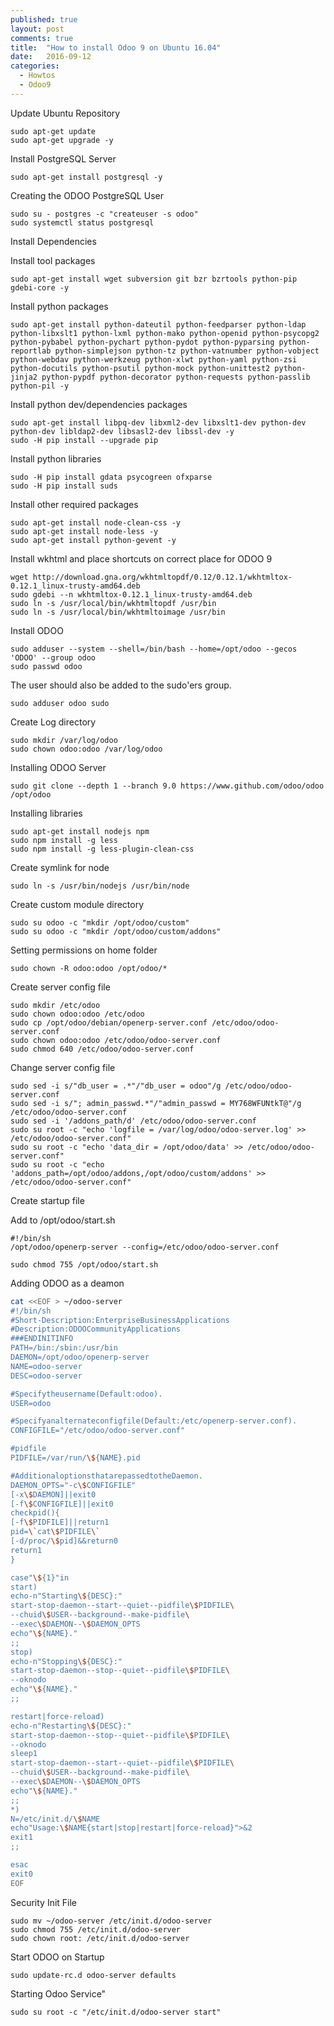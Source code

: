 ```yaml
---
published: true
layout: post
comments: true
title:  "How to install Odoo 9 on Ubuntu 16.04"
date:   2016-09-12
categories:
  - Howtos
  - Odoo9
---
```

Update Ubuntu Repository

	sudo apt-get update
	sudo apt-get upgrade -y
 
Install PostgreSQL Server

	sudo apt-get install postgresql -y
 
Creating the ODOO PostgreSQL User

	sudo su - postgres -c "createuser -s odoo"
	sudo systemctl status postgresql
 
Install Dependencies

Install tool packages

	sudo apt-get install wget subversion git bzr bzrtools python-pip gdebi-core -y
 
Install python packages

	sudo apt-get install python-dateutil python-feedparser python-ldap python-libxslt1 python-lxml python-mako python-openid python-psycopg2 python-pybabel python-pychart python-pydot python-pyparsing python-reportlab python-simplejson python-tz python-vatnumber python-vobject python-webdav python-werkzeug python-xlwt python-yaml python-zsi python-docutils python-psutil python-mock python-unittest2 python-jinja2 python-pypdf python-decorator python-requests python-passlib python-pil -y
 
Install python dev/dependencies packages
 
	sudo apt-get install libpq-dev libxml2-dev libxslt1-dev python-dev python-dev libldap2-dev libsasl2-dev libssl-dev -y
	sudo -H pip install --upgrade pip

Install python libraries

	sudo -H pip install gdata psycogreen ofxparse
	sudo -H pip install suds

Install other required packages
 
	sudo apt-get install node-clean-css -y
	sudo apt-get install node-less -y
	sudo apt-get install python-gevent -y

Install wkhtml and place shortcuts on correct place for ODOO 9

	wget http://download.gna.org/wkhtmltopdf/0.12/0.12.1/wkhtmltox-0.12.1_linux-trusty-amd64.deb
	sudo gdebi --n wkhtmltox-0.12.1_linux-trusty-amd64.deb
	sudo ln -s /usr/local/bin/wkhtmltopdf /usr/bin
	sudo ln -s /usr/local/bin/wkhtmltoimage /usr/bin

Install ODOO

	sudo adduser --system --shell=/bin/bash --home=/opt/odoo --gecos 'ODOO' --group odoo
	sudo passwd odoo

The user should also be added to the sudo'ers group.

	sudo adduser odoo sudo 
 
Create Log directory
 
	sudo mkdir /var/log/odoo
	sudo chown odoo:odoo /var/log/odoo

Installing ODOO Server
 
	sudo git clone --depth 1 --branch 9.0 https://www.github.com/odoo/odoo /opt/odoo

Installing libraries
 
	sudo apt-get install nodejs npm
	sudo npm install -g less
	sudo npm install -g less-plugin-clean-css

Create symlink for node

	sudo ln -s /usr/bin/nodejs /usr/bin/node
 
Create custom module directory

	sudo su odoo -c "mkdir /opt/odoo/custom"
	sudo su odoo -c "mkdir /opt/odoo/custom/addons"

Setting permissions on home folder

	sudo chown -R odoo:odoo /opt/odoo/* 
 
Create server config file

	sudo mkdir /etc/odoo
	sudo chown odoo:odoo /etc/odoo
	sudo cp /opt/odoo/debian/openerp-server.conf /etc/odoo/odoo-server.conf
	sudo chown odoo:odoo /etc/odoo/odoo-server.conf
	sudo chmod 640 /etc/odoo/odoo-server.conf
 
Change server config file

	sudo sed -i s/"db_user = .*"/"db_user = odoo"/g /etc/odoo/odoo-server.conf
	sudo sed -i s/"; admin_passwd.*"/"admin_passwd = MY768WFUNtkT@"/g /etc/odoo/odoo-server.conf
	sudo sed -i '/addons_path/d' /etc/odoo/odoo-server.conf
	sudo su root -c "echo 'logfile = /var/log/odoo/odoo-server.log' >> /etc/odoo/odoo-server.conf"
	sudo su root -c "echo 'data_dir = /opt/odoo/data' >> /etc/odoo/odoo-server.conf"
	sudo su root -c "echo 'addons_path=/opt/odoo/addons,/opt/odoo/custom/addons' >> /etc/odoo/odoo-server.conf"
 
Create startup file

Add to /opt/odoo/start.sh

```
#!/bin/sh
/opt/odoo/openerp-server --config=/etc/odoo/odoo-server.conf
 
sudo chmod 755 /opt/odoo/start.sh
```

Adding ODOO as a deamon

```bash
cat <<EOF > ~/odoo-server
#!/bin/sh
#Short-Description:EnterpriseBusinessApplications
#Description:ODOOCommunityApplications
###ENDINITINFO
PATH=/bin:/sbin:/usr/bin
DAEMON=/opt/odoo/openerp-server
NAME=odoo-server
DESC=odoo-server

#Specifytheusername(Default:odoo).
USER=odoo

#Specifyanalternateconfigfile(Default:/etc/openerp-server.conf).
CONFIGFILE="/etc/odoo/odoo-server.conf"

#pidfile
PIDFILE=/var/run/\${NAME}.pid

#AdditionaloptionsthatarepassedtotheDaemon.
DAEMON_OPTS="-c\$CONFIGFILE"
[-x\$DAEMON]||exit0
[-f\$CONFIGFILE]||exit0
checkpid(){
[-f\$PIDFILE]||return1
pid=\`cat\$PIDFILE\`
[-d/proc/\$pid]&&return0
return1
}

case"\${1}"in
start)
echo-n"Starting\${DESC}:"
start-stop-daemon--start--quiet--pidfile\$PIDFILE\
--chuid\$USER--background--make-pidfile\
--exec\$DAEMON--\$DAEMON_OPTS
echo"\${NAME}."
;;
stop)
echo-n"Stopping\${DESC}:"
start-stop-daemon--stop--quiet--pidfile\$PIDFILE\
--oknodo
echo"\${NAME}."
;;

restart|force-reload)
echo-n"Restarting\${DESC}:"
start-stop-daemon--stop--quiet--pidfile\$PIDFILE\
--oknodo
sleep1
start-stop-daemon--start--quiet--pidfile\$PIDFILE\
--chuid\$USER--background--make-pidfile\
--exec\$DAEMON--\$DAEMON_OPTS
echo"\${NAME}."
;;
*)
N=/etc/init.d/\$NAME
echo"Usage:\$NAME{start|stop|restart|force-reload}">&2
exit1
;;

esac
exit0
EOF
```

Security Init File

	sudo mv ~/odoo-server /etc/init.d/odoo-server
	sudo chmod 755 /etc/init.d/odoo-server
	sudo chown root: /etc/init.d/odoo-server

Start ODOO on Startup

	sudo update-rc.d odoo-server defaults

Starting Odoo Service"

	sudo su root -c "/etc/init.d/odoo-server start"
